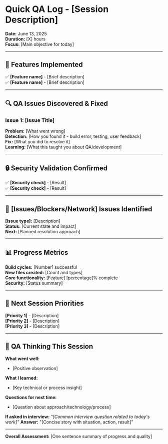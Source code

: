 # Quick QA Log - [Session Description]
**Date:** June 13, 2025  
**Duration:** [X] hours  
**Focus:** [Main objective for today]

---

## 🎯 Features Implemented
✅ **[Feature name]** - [Brief description]  
✅ **[Feature name]** - [Brief description]  

---

## 🔍 QA Issues Discovered & Fixed

### Issue 1: [Issue Title]
**Problem:** [What went wrong]  
**Detection:** [How you found it - build error, testing, user feedback]  
**Fix:** [What you did to resolve it]  
**Learning:** [What this taught you about QA/development]

---

## 🔒 Security Validation Confirmed
✅ **[Security check]** - [Result]  
✅ **[Security check]** - [Result]  

---

## 🚨 [Issues/Blockers/Network] Issues Identified
**[Issue type]:** [Description]  
**Status:** [Current state and impact]  
**Next:** [Planned resolution approach]

---

## 📊 Progress Metrics
**Build cycles:** [Number] successful  
**New files created:** [Count and types]  
**Core functionality:** [Feature] [percentage]% complete  
**Security:** [Status summary]

---

## 🎯 Next Session Priorities
**[Priority 1]** - [Description]  
**[Priority 2]** - [Description]  
**[Priority 3]** - [Description]  

---

## 💭 QA Thinking This Session

**What went well:**
- [Positive observation]

**What I learned:**
- [Key technical or process insight]

**Questions for next time:**
- [Question about approach/technology/process]

**If asked in interview:** *"[Common interview question related to today's work]"*
**Answer:** "[Concise story with situation, action, result]"

---

**Overall Assessment:** [One sentence summary of progress and quality]